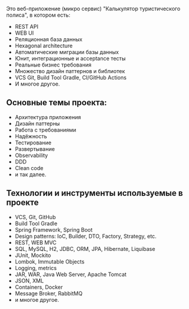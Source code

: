 Это веб-приложение (микро сервис) "Калькулятор туристического полиса", в котором есть:
- REST API
- WEB UI
- Реляционная база данных
- Hexagonal architecture
- Автоматические миграции базы данных
- Юнит, интеграционные и acceptance тесты
- Реальные бизнес требования
- Множество дизайн паттернов и библиотек
- VCS Git, Build Tool Gradle, CI/GitHub Actions
- И многое другое.


## Основные темы проекта:

- Архитектура приложения
- Дизайн паттерны
- Работа с требованиями
- Надёжность
- Тестирование
- Развертывание
- Observability
- DDD
- Clean code
- и так далее.


## Технологии и инструменты используемые в проекте

- VCS, Git, GitHub
- Build Tool Gradle
- Spring Framework, Spring Boot
- Design patterns: IoC, Builder, DTO, Factory, Strategy, etc.
- REST, WEB MVC
- SQL, MySQL, H2, JDBC, ORM, JPA, Hibernate, Liquibase
- JUnit, Mockito
- Lombok, Immutable Objects
- Logging, metrics
- JAR, WAR, Java Web Server, Apache Tomcat
- JSON, XML
- Containers, Docker
- Message Broker, RabbitMQ
- и многое другое.

